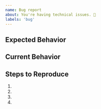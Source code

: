```yaml
---
name: Bug report
about: You're having technical issues. 🐞
labels: 'bug'
---
```


<!-- Please use the following issue template or your issue will be closed -->

## Expected Behavior

<!--- What should have happened? -->

## Current Behavior

<!--- What went wrong? -->

## Steps to Reproduce

<!-- Add relevant code and/or a live example -->
<!-- Add stack traces -->

1.

2.

3.

4.

